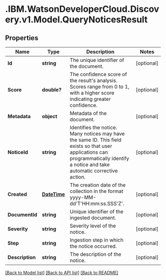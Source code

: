 # .IBM.WatsonDeveloperCloud.Discovery.v1.Model.QueryNoticesResult
## Properties

Name | Type | Description | Notes
------------ | ------------- | ------------- | -------------
**Id** | **string** | The unique identifier of the document. | [optional] 
**Score** | **double?** | The confidence score of the result's analysis. Scores range from 0 to 1, with a higher score indicating greater confidence. | [optional] 
**Metadata** | **object** | Metadata of the document. | [optional] 
**NoticeId** | **string** | Identifies the notice. Many notices may have the same ID. This field exists so that user applications can programmatically identify a notice and take automatic corrective action. | [optional] 
**Created** | [**DateTime**](DateTime.md) | The creation date of the collection in the format yyyy-MM-dd'T'HH:mm:ss.SSS'Z'. | [optional] 
**DocumentId** | **string** | Unique identifier of the ingested document. | [optional] 
**Severity** | **string** | Severity level of the notice. | [optional] 
**Step** | **string** | Ingestion step in which the notice occurred. | [optional] 
**Description** | **string** | The description of the notice. | [optional] 

[[Back to Model list]](../README.md#documentation-for-models) [[Back to API list]](../README.md#documentation-for-api-endpoints) [[Back to README]](../README.md)

